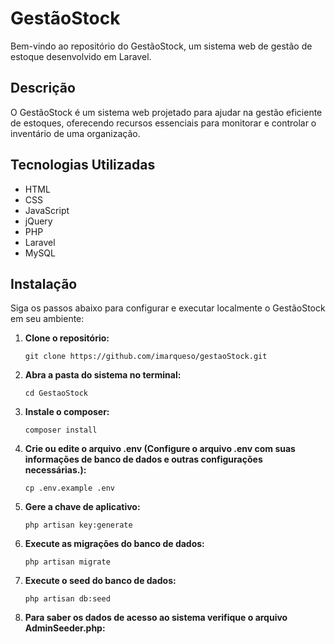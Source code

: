 # GestãoStock

Bem-vindo ao repositório do GestãoStock, um sistema web de gestão de estoque desenvolvido em Laravel.

## Descrição

O GestãoStock é um sistema web projetado para ajudar na gestão eficiente de estoques, oferecendo recursos essenciais para monitorar e controlar o inventário de uma organização.

## Tecnologias Utilizadas

- HTML
- CSS
- JavaScript
- jQuery
- PHP
- Laravel
- MySQL
  
## Instalação

Siga os passos abaixo para configurar e executar localmente o GestãoStock em seu ambiente:

1. **Clone o repositório:**

   ```git clone https://github.com/imarqueso/gestaoStock.git```

2. **Abra a pasta do sistema no terminal:**

   ```cd GestaoStock```
   
3. **Instale o composer:**

   ```composer install```

4. **Crie ou edite o arquivo .env (Configure o arquivo .env com suas informações de banco de dados e outras configurações necessárias.):**

   ```cp .env.example .env```

5. **Gere a chave de aplicativo:**

   ```php artisan key:generate```

6. **Execute as migrações do banco de dados:**

   ```php artisan migrate```

7. **Execute o seed do banco de dados:**

   ```php artisan db:seed```

8. **Para saber os dados de acesso ao sistema verifique o arquivo AdminSeeder.php:**



